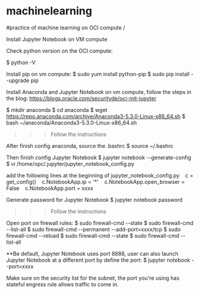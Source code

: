 # machinelearning
#practice of machine learning on OCI compute /

Install Jupyter Notebook on VM compute

Check python version on the OCI compute:

$ python -V

Install pip on vm compute: 
$ sudo yum install python-pip
$ sudo pip install --upgrade pip

Install Anaconda and Jupyter Notebook on vm compute, follow the steps in the blog:
https://blogs.oracle.com/securityde/oci-mit-jupyter

$ mkdir anaconda
$ cd anaconda
$ wget https://repo.anaconda.com/archive/Anaconda3-5.3.0-Linux-x86_64.sh
$ bash ~/anaconda/Anaconda3-5.3.0-Linux-x86_64.sh
>>> Follow the instructions

After finish config anaconda, source the .bashrc
$ source ~/.bashrc

Then finish config Jupyter Notebook
$ jupyter notebook --generate-config
$ vi /home/opc/.jupyter/jupyter_notebook_config.py

add the following lines at the beginning of jupyter_notebook_config.py
   c = get_config()
   c.NotebookApp.ip = '*'
   c.NotebookApp.open_browser = False
   c.NotebookApp.port = xxxx

Generate password for Jupyter Notebook 
$ jupyter notebook password
>>> Follow the instructions

Open port on firewall rules:
$ sudo firewall-cmd --state
$ sudo firewall-cmd --list-all
$ sudo firewall-cmd --permanent --add-port=xxxx/tcp
$ sudo firewall-cmd --reload
$ sudo firewall-cmd --state
$ sudo firewall-cmd --list-all

**Be default, Jupyter Notebook uses port 8888, user can also launch Jupyter Notebook at a different port by define the port: 
$ jupyter notebook --port=xxxx

Make sure on the security list for the subnet, the port you're using has stateful engress rule allows traffic to come in.
